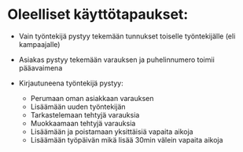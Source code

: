 # Oleelliset käyttötapaukset:

* Vain työntekijä pystyy tekemään tunnukset toiselle työntekijälle (eli kampaajalle)
* Asiakas pystyy tekemään varauksen ja puhelinnumero toimii pääavaimena

* Kirjautuneena työntekijä pystyy:
  * Perumaan oman asiakkaan varauksen
  * Lisäämään uuden työntekijän
  * Tarkastelemaan tehtyjä varauksia
  * Muokkaamaan tehtyjä varauksia
  * Lisäämään ja poistamaan yksittäisiä vapaita aikoja
  * Lisäämään työpäivän mikä lisää 30min välein vapaita aikoja
